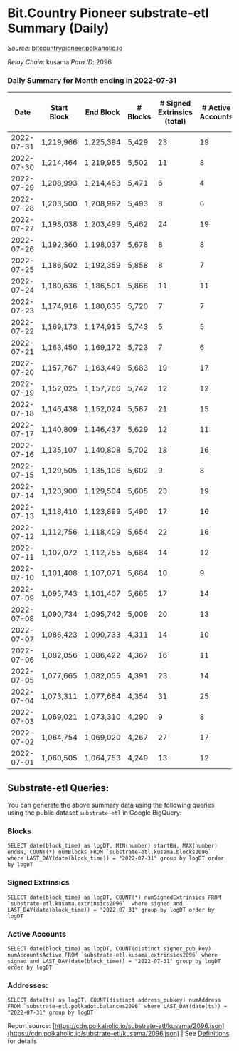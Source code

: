 # Bit.Country Pioneer substrate-etl Summary (Daily)

_Source_: [bitcountrypioneer.polkaholic.io](https://bitcountrypioneer.polkaholic.io)

*Relay Chain*: kusama
*Para ID*: 2096



### Daily Summary for Month ending in 2022-07-31


| Date | Start Block | End Block | # Blocks | # Signed Extrinsics (total) | # Active Accounts | # Passive | # New | # Addresses with Balances | # Events | # Transfers | # XCM Transfers In | # XCM Transfers Out |
| ---- | ----------- | --------- | -------- | --------------------------- | ----------------- | --------- | ----- | ------------------------- | -------- | ----------- | ------------------ | ------------------- |
| 2022-07-31 | 1,219,966 | 1,225,394 | 5,429  | 23 | 19 |  |  | 16,851 | 11,975 | 708  |   |   |
| 2022-07-30 | 1,214,464 | 1,219,965 | 5,502  | 11 | 8 |  |  | 16,851 | 11,792 | 444  |   |   |
| 2022-07-29 | 1,208,993 | 1,214,463 | 5,471  | 6 | 4 |  |  | 16,851 | 11,418 | 165  |   |   |
| 2022-07-28 | 1,203,500 | 1,208,992 | 5,493  | 8 | 6 |  |  | 16,851 | 11,582 | 274  |   |   |
| 2022-07-27 | 1,198,038 | 1,203,499 | 5,462  | 24 | 19 |  |  | 16,851 | 12,106 | 767  |   |   |
| 2022-07-26 | 1,192,360 | 1,198,037 | 5,678  | 8 | 8 |  |  | 16,851 | 12,516 | 529  |   |   |
| 2022-07-25 | 1,186,502 | 1,192,359 | 5,858  | 8 | 7 |  |  | 16,801 | 12,345 | 289  |   |   |
| 2022-07-24 | 1,180,636 | 1,186,501 | 5,866  | 11 | 11 |  |  | 16,801 | 12,617 | 523  |   |   |
| 2022-07-23 | 1,174,916 | 1,180,635 | 5,720  | 7 | 7 |  |  | 16,801 | 12,070 | 302  |   |   |
| 2022-07-22 | 1,169,173 | 1,174,915 | 5,743  | 5 | 5 |  |  | 16,801 | 12,058 | 251  |   |   |
| 2022-07-21 | 1,163,450 | 1,169,172 | 5,723  | 7 | 6 |  |  | 16,801 | 12,015 | 237  |   |   |
| 2022-07-20 | 1,157,767 | 1,163,449 | 5,683  | 19 | 17 |  |  | 16,801 | 12,369 | 605  |   |   |
| 2022-07-19 | 1,152,025 | 1,157,766 | 5,742  | 12 | 12 |  |  | 16,801 | 12,300 | 460  |   |   |
| 2022-07-18 | 1,146,438 | 1,152,024 | 5,587  | 21 | 15 |  |  | 16,801 | 12,447 | 839 ($0.02) | 2 ($0.07) | 1 ($0.37) |
| 2022-07-17 | 1,140,809 | 1,146,437 | 5,629  | 12 | 11 |  |  | 16,798 | 12,249 | 637  |   |   |
| 2022-07-16 | 1,135,107 | 1,140,808 | 5,702  | 18 | 16 |  |  | 16,798 | 12,113 | 429  |   |   |
| 2022-07-15 | 1,129,505 | 1,135,106 | 5,602  | 9 | 8 |  |  | 16,747 | 11,532 |   |   |   |
| 2022-07-14 | 1,123,900 | 1,129,504 | 5,605  | 23 | 19 |  |  | 16,747 | 11,603 |   |   |   |
| 2022-07-13 | 1,118,410 | 1,123,899 | 5,490  | 17 | 16 |  |  | 16,747 | 11,341 |   |   |   |
| 2022-07-12 | 1,112,756 | 1,118,409 | 5,654  | 22 | 16 |  |  | 16,747 | 11,698 |   |   |   |
| 2022-07-11 | 1,107,072 | 1,112,755 | 5,684  | 14 | 12 |  |  | 16,747 | 11,709 | 51  |   |   |
| 2022-07-10 | 1,101,408 | 1,107,071 | 5,664  | 10 | 9 |  |  | 16,747 | 11,796 | 621  |   |   |
| 2022-07-09 | 1,095,743 | 1,101,407 | 5,665  | 17 | 14 |  |  | 16,647 | 12,086 | 671  |   |   |
| 2022-07-08 | 1,090,734 | 1,095,742 | 5,009  | 20 | 13 |  |  | 16,647 | 10,810 | 688  |   |   |
| 2022-07-07 | 1,086,423 | 1,090,733 | 4,311  | 14 | 10 |  |  | 16,647 | 9,213 | 517  |   |   |
| 2022-07-06 | 1,082,056 | 1,086,422 | 4,367  | 16 | 11 |  |  | 16,647 | 9,383 | 569  |   |   |
| 2022-07-05 | 1,077,665 | 1,082,055 | 4,391  | 23 | 14 |  |  | 16,647 | 9,537 | 638  |   |   |
| 2022-07-04 | 1,073,311 | 1,077,664 | 4,354  | 31 | 25 |  |  | 16,647 | 10,018 | 1,157  |   |   |
| 2022-07-03 | 1,069,021 | 1,073,310 | 4,290  | 9 | 8 |  |  | 16,647 | 8,992 | 363  |   |   |
| 2022-07-02 | 1,064,754 | 1,069,020 | 4,267  | 27 | 17 |  |  | 16,647 | 9,440 | 767  |   |   |
| 2022-07-01 | 1,060,505 | 1,064,753 | 4,249  | 13 | 12 |  |  | 16,647 | 9,112 | 645  |   |   |

## Substrate-etl Queries:
You can generate the above summary data using the following queries using the public dataset `substrate-etl` in Google BigQuery:


### Blocks
```
SELECT date(block_time) as logDT, MIN(number) startBN, MAX(number) endBN, COUNT(*) numBlocks FROM `substrate-etl.kusama.blocks2096`  where LAST_DAY(date(block_time)) = "2022-07-31" group by logDT order by logDT
```


### Signed Extrinsics
```
SELECT date(block_time) as logDT, COUNT(*) numSignedExtrinsics FROM `substrate-etl.kusama.extrinsics2096`  where signed and LAST_DAY(date(block_time)) = "2022-07-31" group by logDT order by logDT
```


### Active Accounts
```
SELECT date(block_time) as logDT, COUNT(distinct signer_pub_key) numAccountsActive FROM `substrate-etl.kusama.extrinsics2096` where signed and LAST_DAY(date(block_time)) = "2022-07-31" group by logDT order by logDT
```


### Addresses:
```
SELECT date(ts) as logDT, COUNT(distinct address_pubkey) numAddress FROM `substrate-etl.polkadot.balances2096` where LAST_DAY(date(ts)) = "2022-07-31" group by logDT
```



Report source: [https://cdn.polkaholic.io/substrate-etl/kusama/2096.json](https://cdn.polkaholic.io/substrate-etl/kusama/2096.json) | See [Definitions](/DEFINITIONS.md) for details
